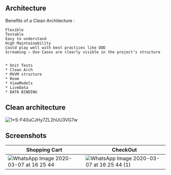 ## Architecture

 Benefits of a Clean Architecture :

    Flexible
    Testable
    Easy to understand
    High Maintainability
    Could play well with best practices like DDD
    Screaming — Use Cases are clearly visible in the project’s structure


    * Unit Tests
    * Clean Arch
    * MVVM structure
    * Room
    * ViewModels
    * LiveData
    * DATA BINDING
    
   
## Clean architecture 

![1*S-F40uCJHy7ZL2hUU3VG7w](https://user-images.githubusercontent.com/31247175/76155057-7ec6c100-60c5-11ea-8251-9c38578ba923.png)

## Screenshots
| Shopping Cart  | CheckOut |
| ------------- | ------------- |
| ![WhatsApp Image 2020-03-07 at 16 25 44](https://user-images.githubusercontent.com/31247175/76151170-b2d3bf00-6090-11ea-9a80-4db4f21e3a35.jpeg)| ![WhatsApp Image 2020-03-07 at 16 25 44 (1)](https://user-images.githubusercontent.com/31247175/76151168-ad767480-6090-11ea-8ebd-ac03fd871569.jpeg)|
